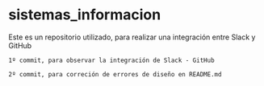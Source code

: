 # sistemas_informacion
Este es un repositorio utilizado, para realizar una integración entre Slack y GitHub

    1º commit, para observar la integración de Slack - GitHub

    2º commit, para correción de errores de diseño en README.md

